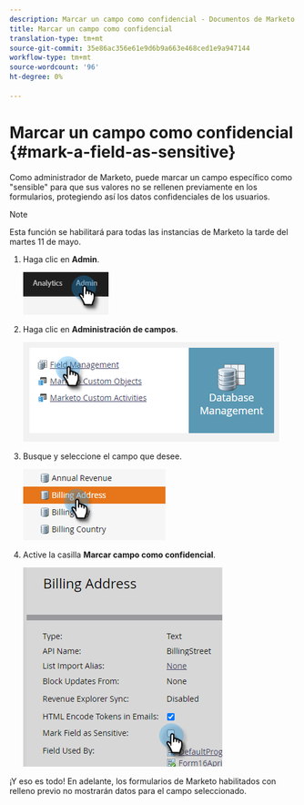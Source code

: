 ```yaml
---
description: Marcar un campo como confidencial - Documentos de Marketo - Documentación del producto
title: Marcar un campo como confidencial
translation-type: tm+mt
source-git-commit: 35e86ac356e61e9d6b9a663e468ced1e9a947144
workflow-type: tm+mt
source-wordcount: '96'
ht-degree: 0%

---
```


# Marcar un campo como confidencial {#mark-a-field-as-sensitive}

Como administrador de Marketo, puede marcar un campo específico como &quot;sensible&quot; para que sus valores no se rellenen previamente en los formularios, protegiendo así los datos confidenciales de los usuarios.

>[!NOTE]
>
>Esta función se habilitará para todas las instancias de Marketo la tarde del martes 11 de mayo.

1. Haga clic en **Admin**.

   ![](assets/mark-a-field-as-sensitive-1.png)

1. Haga clic en **Administración de campos**.

   ![](assets/mark-a-field-as-sensitive-2.png)

1. Busque y seleccione el campo que desee.

   ![](assets/mark-a-field-as-sensitive-3.png)

1. Active la casilla **Marcar campo como confidencial**.

   ![](assets/mark-a-field-as-sensitive-4.png)

¡Y eso es todo! En adelante, los formularios de Marketo habilitados con relleno previo no mostrarán datos para el campo seleccionado.
